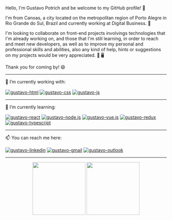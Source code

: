 Hello, I'm Gustavo Potrich and be welcome to my GitHub profile! 🎄

I'm from Canoas, a city located on the metropolitan region of Porto Alegre in Rio Grande do Sul, Brazil and currently working at Digital Business. 🏡

I'm looking to collaborate on front-end projects involvings technologies that I'm already working on, and those that I'm still learning, in order to reach and meet new developers, as well as to improve my personal and professional skills and abilities, also any kind of help, hints or suggestions on my projects would be very appreciated. 🤔 🖥️

Thank you for coming by! 😄

<hr>

🔭 I’m currently working with:

<div class="working">
    <a href="https://github.com/gustavopotrich"><img align="center" alt="gustavo-html" src="https://img.shields.io/badge/HTML5-E34F26?style=for-the-badge&logo=html5&logoColor=white"></a>
    <a href="https://github.com/gustavopotrich"><img align="center" alt="gustavo-css" src="https://img.shields.io/badge/CSS3-1572B6?style=for-the-badge&logo=css3&logoColor=white"></a>
    <a href="https://github.com/gustavopotrich"><img align="center" alt="gustavo-js" src="https://img.shields.io/badge/JavaScript-F7DF1E?style=for-the-badge&logo=javascript&logoColor=white"></a>
</div>

<hr>

🌱 I’m currently learning:

<div class="learning">
    <a href="https://github.com/gustavopotrich"><img align="center" alt="gustavo-react" src="https://img.shields.io/badge/React-20232A?style=for-the-badge&logo=react&logoColor=61DAFB"></a>
    <a href="https://github.com/gustavopotrich"><img align="center" alt="gustavo-node.js" src="https://img.shields.io/badge/Node.js-43853D?style=for-the-badge&logo=node.js&logoColor=white"></a>
    <a href="https://github.com/gustavopotrich"><img align="center" alt="gustavo-vue.js" src="https://img.shields.io/badge/Vue.js-35495E?style=for-the-badge&logo=vue.js&logoColor=4FC08D"></a>
    <a href="https://github.com/gustavopotrich"><img align="center" alt="gustavo-redux" src="https://img.shields.io/badge/Redux-593D88?style=for-the-badge&logo=redux&logoColor=white"></a>
    <a href="https://github.com/gustavopotrich"><img align="center" alt="gustavo-typescript" src="https://img.shields.io/badge/TypeScript-007ACC?style=for-the-badge&logo=typescript&logoColor=white"></a>
</div>

<hr>

📫 You can reach me here:

<div class="contact">

  <a href = "https://www.linkedin.com/in/gustavopotrich/"><img align="center" alt="gustavo-linkedin" src="https://img.shields.io/badge/LinkedIn-0077B5?style=for-the-badge&logo=linkedin&logoColor=white"></a>
  <a href = "mailto:gustavo.potrich@gmail.com"><img align="center" alt="gustavo-gmail" src="https://img.shields.io/badge/Gmail-D14836?style=for-the-badge&logo=gmail&logoColor=white"></a>
  <a href = "mailto:gustavopotrich_@hotmail.com"><img align="center" alt="gustavo-outlook" src="https://img.shields.io/badge/Microsoft_Outlook-0078D4?style=for-the-badge&logo=microsoft-outlook&logoColor=white"></a>
</div>

<hr>

<div align="center">
    <a href="https://github.com/gustavopotrich"><img height="165em" src="https://github-readme-stats.vercel.app/api?username=gustavopotrich&show_icons=true&theme=monokai&include_all_commits=true&count_private=true"/></a>
    <a href="https://github.com/gustavopotrich"><img height="165em" src="https://github-readme-stats.vercel.app/api/top-langs/?username=gustavopotrich&layout=compact&langs_count=7&theme=monokai"/></a>
</div>
